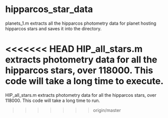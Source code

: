 # hipparcos_star_data

planets_1.m extracts all the hipparcos photometry data for planet hosting hipparcos stars and saves it into the directory.

<<<<<<< HEAD
HIP_all_stars.m extracts photometry data for all the hipparcos stars, over 118000. This code will take a long time to execute.
=======
HIP_all_stars.m extracts photometry data for all the hipparcos stars, over 118000. This code will take a long time to run.
>>>>>>> origin/master

